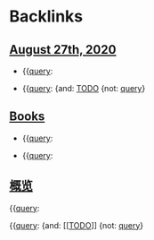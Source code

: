 
# Backlinks
## [August 27th, 2020](<August 27th, 2020.md>)
- {{[query](<query.md>):

- {{[query](<query.md>):  {and: [TODO](<TODO.md>) {not: [query](<query.md>)}

## [Books](<Books.md>)
- {{[query](<query.md>):

- {{[query](<query.md>):

## [概览](<概览.md>)
{{[query](<query.md>):

{{[query](<query.md>): {and: [[[TODO](<[[TODO.md>)]] {not: [query](<query.md>)}

